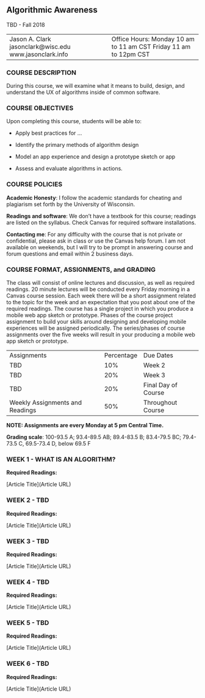 ## Algorithmic Awareness 

TBD - Fall 2018

<table>
  <tr>
    <td>Jason A. Clark
jasonclark@wisc.edu
www.jasonclark.info</td>
    <td>Office Hours:
Monday 10 am to 11 am CST
Friday 11 am to 12pm CST</td>
  </tr>
</table>


### COURSE DESCRIPTION

During this course, we will examine what it means to build, design, and understand the UX of algorithms inside of common software.

### COURSE OBJECTIVES

Upon completing this course, students will be able to:

* Apply best practices for ... 

* Identify the primary methods of algorithm design

* Model an app experience and design a prototype sketch or app

* Assess and evaluate algorithms in actions.


### COURSE POLICIES

**Academic Honesty**: I follow the academic standards for cheating and plagiarism set forth by the University of Wisconsin.

**Readings and software**: We don’t have a textbook for this course; readings are listed on the syllabus. Check Canvas for required software installations.

**Contacting me**: For any difficulty with the course that is not private or confidential, please ask in class or use the Canvas help forum. I am not available on weekends, but I will try to be prompt in answering course and forum questions and email within 2 business days.

### COURSE FORMAT, ASSIGNMENTS, and GRADING

The class will consist of online lectures and discussion, as well as required readings. 20 minute lectures will be conducted every Friday morning in a Canvas course session. Each week there will be a short assignment related to the topic for the week and an expectation that you post about one of the required readings. The course has a single project in which you produce a mobile web app sketch or prototype. Phases of the course project assignment to build your skills around designing and developing mobile experiences will be assigned periodically. The series/phases of course assignments over the five weeks will result in your producing a mobile web app sketch or prototype.

<table>
  <tr>
    <td>Assignments</td>
    <td>Percentage</td>
    <td>Due Dates</td>
  </tr>
  <tr>
    <td>TBD</td>
    <td>10%</td>
    <td>Week 2 </td>
  </tr>
  <tr>
    <td>TBD</td>
    <td>20%</td>
    <td>Week 3</td>
  </tr>
  <tr>
    <td>TBD</td>
    <td>20%</td>
    <td>Final Day of Course</td>
  </tr>
  <tr>
    <td>Weekly Assignments and Readings</td>
    <td>50%</td>
    <td>Throughout Course</td>
  </tr>
</table>


**NOTE: Assignments are every Monday at 5 pm Central Time.** 

**Grading scale**: 100-93.5 A; 93.4-89.5 AB; 89.4-83.5 B; 83.4-79.5 BC; 79.4-73.5 C, 69.5-73.4 D, below 69.5 F

### WEEK 1 - WHAT IS AN ALGORITHM?

**Required Readings:**

[Article Title](Article URL)

### WEEK 2 - TBD

**Required Readings:**

[Article Title](Article URL)

### WEEK 3 - TBD

**Required Readings:**

[Article Title](Article URL)

### WEEK 4 - TBD

**Required Readings:**

[Article Title](Article URL)

### WEEK 5 - TBD

**Required Readings:**

[Article Title](Article URL)

### WEEK 6 - TBD

**Required Readings:**

[Article Title](Article URL)